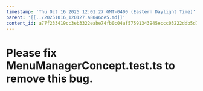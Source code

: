 ```yaml
---
timestamp: 'Thu Oct 16 2025 12:01:27 GMT-0400 (Eastern Daylight Time)'
parent: '[[../20251016_120127.a8046ce5.md]]'
content_id: a77f233419cc3eb3322eabe74fb0c04af57591343945eccc03222ddb5d743b0d
---
```


# Please fix MenuManagerConcept.test.ts to remove this bug.
